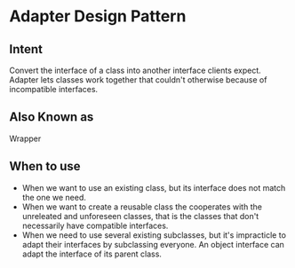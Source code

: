 # Adapter Design Pattern

## Intent
Convert the interface of a class into another interface clients expect. Adapter
lets classes work together that couldn't otherwise because of incompatible
interfaces.

## Also Known as
Wrapper

## When to use
- When we want to use an existing class, but its interface does not match the
    one we need.
- When we want to create a reusable class  the cooperates with the unreleated and
    unforeseen classes, that is the classes that don't necessarily have compatible
    interfaces.
- When we need to use several existing subclasses, but it's impracticle to adapt
    their interfaces by subclassing everyone. An object interface can adapt the 
    interface of its parent class.
